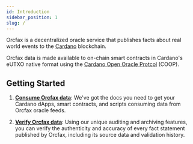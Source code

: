 ```yaml
---
id: Introduction
sidebar_position: 1
slug: /
---
```


Orcfax is a decentralized <!--[oracle service](oracle-basics) --> oracle service
that publishes facts about real world events to the
[Cardano](https://medium.com/coinmonks/why-cardano-in-2023-b481846028bc)
blockchain.

Orcfax data is made available to on-chain smart contracts in Cardano's
eUTXO native format using the [Cardano Open Oracle Protcol](coop) (COOP).


## Getting Started

1. **[Consume Orcfax data](consume)**: We've got the docs you need to get your
Cardano dApps, smart contracts, and scripts consuming data from Orcfax oracle
feeds.

2. **[Verify Orcfax data](verify)**: Using our unique auditing and archiving
features, you can verify the authenticity and accuracy of every fact statement published by Orcfax, including its source data and validation history.

<!---
## Learn more

The [technical architecture](solution-overview) section provides a detailed
overview of the Orcfax solution and its primary components.

Learn more about the [tokenomics](scorecard) and utility of the Orcfax
service's native FACT token.

Read our [FAQ](oracle-basics) sections to answer any further questions you may
have about Orcfax or oracles in general.

You can also join our [Discord](https://dsc.gg/orcfax) to engage directly with
Orcfax team members.
-->
